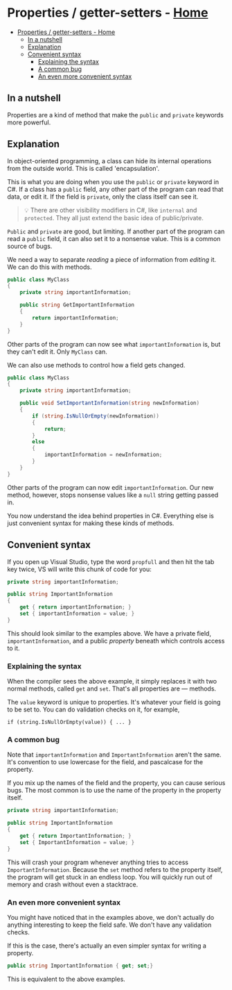 <!-- title: Properties / getter-setters -->
# Properties / getter-setters - [Home](../index.md)

- [Properties / getter-setters - Home](#properties--getter-setters---home)
  - [In a nutshell](#in-a-nutshell)
  - [Explanation](#explanation)
  - [Convenient syntax](#convenient-syntax)
    - [Explaining the syntax](#explaining-the-syntax)
    - [A common bug](#a-common-bug)
    - [An even more convenient syntax](#an-even-more-convenient-syntax)

## In a nutshell

Properties are a kind of method that make the `public` and `private` keywords more powerful.

## Explanation

In object-oriented programming, a class can hide its internal operations from the outside world. This is called 'encapsulation'.

This is what you are doing when you use the `public` or `private` keyword in C#. If a class has a `public` field, any other part of the program can read that data, or edit it. If the field is `private`, only the class itself can see it.

> 💡 There are other visibility modifiers in C#, like `internal` and `protected`. They all just extend the basic idea of public/private.

`Public` and `private` are good, but limiting. If another part of the program can read a `public` field, it can also set it to a nonsense value. This is a common source of bugs.

We need a way to separate *reading* a piece of information from *editing* it. We can do this with methods.

```csharp
public class MyClass
{
    private string importantInformation;

    public string GetImportantInformation
    {
        return importantInformation;
    }
}
```

Other parts of the program can now see what `importantInformation` is, but they can't edit it. Only `MyClass` can.

We can also use methods to control how a field gets changed.

```csharp
public class MyClass
{
    private string importantInformation;

    public void SetImportantInformation(string newInformation)
    {
        if (string.IsNullOrEmpty(newInformation))
        {
            return;
        }
        else
        {
            importantInformation = newInformation;
        }
    }
}
```

Other parts of the program can now edit `importantInformation`. Our new method, however, stops nonsense values like a `null` string getting passed in.

You now understand the idea behind properties in C#. Everything else is just convenient syntax for making these kinds of methods.

## Convenient syntax

If you open up Visual Studio, type the word `propfull` and then hit the tab key twice, VS will write this chunk of code for you:

```csharp
private string importantInformation;

public string ImportantInformation
{
    get { return importantInformation; }
    set { importantInformation = value; }
}
```

This should look similar to the examples above. We have a private field, `importantInformation`, and a public *property* beneath which controls access to it.

### Explaining the syntax

When the compiler sees the above example, it simply replaces it with two normal methods, called `get` and `set`. That's all properties are — methods.

The `value` keyword is unique to properties. It's whatever your field is going to be set to. You can do validation checks on it, for example,

`if (string.IsNullOrEmpty(value)) { ... }`

### A common bug

Note that `importantInformation` and `ImportantInformation` aren't the same. It's convention to use lowercase for the field, and pascalcase for the property.

If you mix up the names of the field and the property, you can cause serious bugs. The most common is to use the name of the property in the property itself.

```csharp
private string importantInformation;

public string ImportantInformation
{
    get { return ImportantInformation; }
    set { ImportantInformation = value; }
}
```

This will crash your program whenever anything tries to access `ImportantInformation`. Because the `set` method refers to the property itself, the program will get stuck in an endless loop. You will quickly run out of memory and crash without even a stacktrace.

### An even more convenient syntax

You might have noticed that in the examples above, we don't actually do anything interesting to keep the field safe. We don't have any validation checks.

If this is the case, there's actually an even simpler syntax for writing a property.

```csharp
public string ImportantInformation { get; set;}
```

This is equivalent to the above examples.
